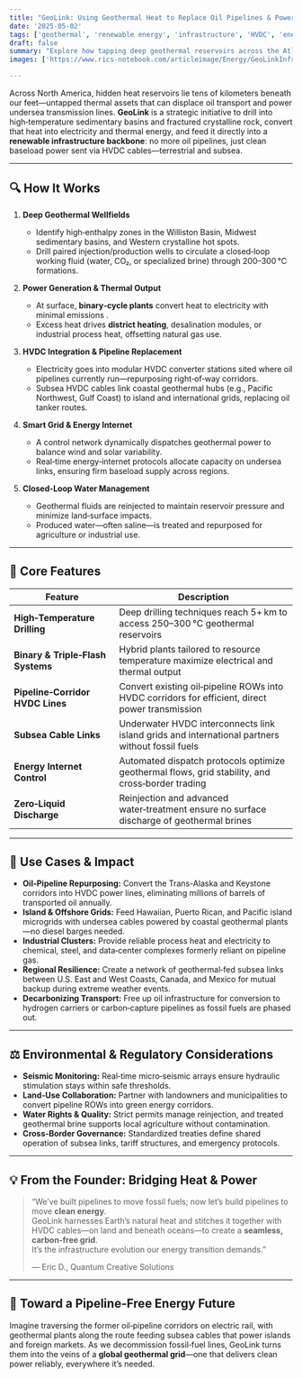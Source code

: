 ```yaml
---
title: "GeoLink: Using Geothermal Heat to Replace Oil Pipelines & Power Subsea Cables"  
date: '2025-05-02'  
tags: ['geothermal', 'renewable energy', 'infrastructure', 'HVDC', 'energy transition']  
draft: false  
summary: "Explore how tapping deep geothermal reservoirs across the Atlantic can phase out fossil‑fuel pipelines and feed next‑generation undersea HVDC interconnectors for a resilient, carbon‑free Global grid."  
images: ['https://www.rics-notebook.com/articleimage/Energy/GeoLinkInfrastructure.png']  

---
```


Across North America, hidden heat reservoirs lie tens of kilometers beneath our feet—untapped thermal assets that can displace oil transport and power undersea transmission lines. **GeoLink** is a strategic initiative to drill into high‑temperature sedimentary basins and fractured crystalline rock, convert that heat into electricity and thermal energy, and feed it directly into a **renewable infrastructure backbone**: no more oil pipelines, just clean baseload power sent via HVDC cables—terrestrial and subsea.

---

## 🔍 How It Works

1. **Deep Geothermal Wellfields**  
   - Identify high‑enthalpy zones in the Williston Basin, Midwest sedimentary basins, and Western crystalline hot spots.  
   - Drill paired injection/production wells to circulate a closed‑loop working fluid (water, CO₂, or specialized brine) through 200–300 °C formations.

2. **Power Generation & Thermal Output**  
   - At surface, **binary‑cycle plants** convert heat to electricity with minimal emissions .  
   - Excess heat drives **district heating**, desalination modules, or industrial process heat, offsetting natural gas use.

3. **HVDC Integration & Pipeline Replacement**  
   - Electricity goes into modular HVDC converter stations sited where oil pipelines currently run—repurposing right‑of‑way corridors.  
   - Subsea HVDC cables link coastal geothermal hubs (e.g., Pacific Northwest, Gulf Coast) to island and international grids, replacing oil tanker routes.

4. **Smart Grid & Energy Internet**  
   - A control network dynamically dispatches geothermal power to balance wind and solar variability.  
   - Real‑time energy‑internet protocols allocate capacity on undersea links, ensuring firm baseload supply across regions.

5. **Closed‑Loop Water Management**  
   - Geothermal fluids are reinjected to maintain reservoir pressure and minimize land‑surface impacts.  
   - Produced water—often saline—is treated and repurposed for agriculture or industrial use.

---

## 🔧 Core Features

| Feature                         | Description                                                                                           |
|---------------------------------|-------------------------------------------------------------------------------------------------------|
| **High‑Temperature Drilling**   | Deep drilling techniques reach 5+ km to access 250–300 °C geothermal reservoirs                       |
| **Binary & Triple‑Flash Systems** | Hybrid plants tailored to resource temperature maximize electrical and thermal output                  |
| **Pipeline‑Corridor HVDC Lines** | Convert existing oil‑pipeline ROWs into HVDC corridors for efficient, direct power transmission       |
| **Subsea Cable Links**          | Underwater HVDC interconnects link island grids and international partners without fossil fuels      |
| **Energy Internet Control**     | Automated dispatch protocols optimize geothermal flows, grid stability, and cross‑border trading     |
| **Zero‑Liquid Discharge**       | Reinjection and advanced water‑treatment ensure no surface discharge of geothermal brines            |

---

## 🚀 Use Cases & Impact

- **Oil‑Pipeline Repurposing:** Convert the Trans-Alaska and Keystone corridors into HVDC power lines, eliminating millions of barrels of transported oil annually.  
- **Island & Offshore Grids:** Feed Hawaiian, Puerto Rican, and Pacific island microgrids with undersea cables powered by coastal geothermal plants—no diesel barges needed.  
- **Industrial Clusters:** Provide reliable process heat and electricity to chemical, steel, and data‑center complexes formerly reliant on pipeline gas.  
- **Regional Resilience:** Create a network of geothermal‑fed subsea links between U.S. East and West Coasts, Canada, and Mexico for mutual backup during extreme weather events.  
- **Decarbonizing Transport:** Free up oil infrastructure for conversion to hydrogen carriers or carbon‑capture pipelines as fossil fuels are phased out.

---

## ⚖️ Environmental & Regulatory Considerations

- **Seismic Monitoring:** Real‑time micro‑seismic arrays ensure hydraulic stimulation stays within safe thresholds.  
- **Land‑Use Collaboration:** Partner with landowners and municipalities to convert pipeline ROWs into green energy corridors.  
- **Water Rights & Quality:** Strict permits manage reinjection, and treated geothermal brine supports local agriculture without contamination.  
- **Cross‑Border Governance:** Standardized treaties define shared operation of subsea links, tariff structures, and emergency protocols.

---

## 💡 From the Founder: Bridging Heat & Power

> “We’ve built pipelines to move fossil fuels; now let’s build pipelines to move **clean energy**.  
> GeoLink harnesses Earth’s natural heat and stitches it together with HVDC cables—on land and beneath oceans—to create a **seamless, carbon‑free grid**.  
> It’s the infrastructure evolution our energy transition demands.”  
>  
> — Eric D., Quantum Creative Solutions

---

## 🌟 Toward a Pipeline‑Free Energy Future

Imagine traversing the former oil‑pipeline corridors on electric rail, with geothermal plants along the route feeding subsea cables that power islands and foreign markets. As we decommission fossil‑fuel lines, GeoLink turns them into the veins of a **global geothermal grid**—one that delivers clean power reliably, everywhere it’s needed.  

